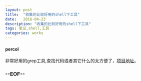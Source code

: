```yaml
---
layout: post
title:  "收集的比较好用的shell下工具"
date:   2016-04-23
description: "收集的比较好用的shell下工具"
tags: 笔记,shell,工具
categories: works
---
```


#### percol 
非常好用的grep工具,查找代码或者其它什么的太方便了，[项目地址](https://github.com/mooz/percol)。


### --EOF--



